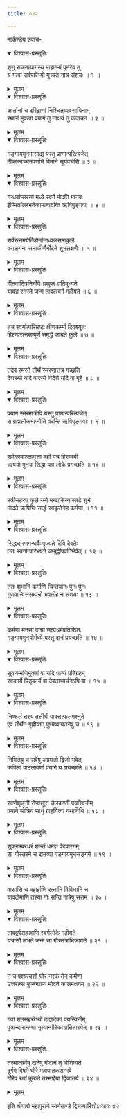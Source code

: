 ```yaml
---
title: ०४२

---
```

मार्कण्डेय उवाच-  

<details open><summary>विश्वास-प्रस्तुतिः</summary>

शृणु राजन्प्रयागस्य माहात्म्यं पुनरेव तु  
यं गत्वा सर्वपापेभ्यो मुच्यते नात्र संशयः ॥ १ ॥
</details>

<details><summary>मूलम्</summary>

शृणु राजन्प्रयागस्य माहात्म्यं पुनरेव तु  
यं गत्वा सर्वपापेभ्यो मुच्यते नात्र संशयः ॥ १ ॥
</details>



<details open><summary>विश्वास-प्रस्तुतिः</summary>

आर्तानां च दरिद्राणां निश्चितव्यवसायिनाम्  
स्थानं मुक्त्वा प्रयागं तु नाक्षयं तु कदाचन ॥ २ ॥
</details>

<details><summary>मूलम्</summary>

आर्तानां च दरिद्राणां निश्चितव्यवसायिनाम्  
स्थानं मुक्त्वा प्रयागं तु नाक्षयं तु कदाचन ॥ २ ॥
</details>



<details open><summary>विश्वास-प्रस्तुतिः</summary>

गङ्गायमुनमासाद्य यस्तु प्राणान्परित्यजेत्  
दीप्तकाञ्चनवर्णाभे विमाने सूर्यवर्चसि ॥ ३ ॥
</details>

<details><summary>मूलम्</summary>

गङ्गायमुनमासाद्य यस्तु प्राणान्परित्यजेत्  
दीप्तकाञ्चनवर्णाभे विमाने सूर्यवर्चसि ॥ ३ ॥
</details>



<details open><summary>विश्वास-प्रस्तुतिः</summary>

गन्धर्वाप्सरसां मध्ये स्वर्गे मोदति मानवः  
ईप्सिताँल्लभतेकामान्वदन्ति ऋषिपुङ्गवाः ॥ ४ ॥
</details>

<details><summary>मूलम्</summary>

गन्धर्वाप्सरसां मध्ये स्वर्गे मोदति मानवः  
ईप्सिताँल्लभतेकामान्वदन्ति ऋषिपुङ्गवाः ॥ ४ ॥
</details>



<details open><summary>विश्वास-प्रस्तुतिः</summary>

सर्वरत्नमयैर्दिव्यैर्नानाध्वजसमाकुलैः  
वराङ्गना समाकीर्णैर्मोदते शुभलक्षणैः ॥ ५ ॥
</details>

<details><summary>मूलम्</summary>

सर्वरत्नमयैर्दिव्यैर्नानाध्वजसमाकुलैः  
वराङ्गना समाकीर्णैर्मोदते शुभलक्षणैः ॥ ५ ॥
</details>



<details open><summary>विश्वास-प्रस्तुतिः</summary>

गीतवादित्रनिर्घोषैः प्रसुप्तः प्रतिबुध्यते  
यावन्न स्मरते जन्म तावत्स्वर्गे महीयते ॥ ६ ॥
</details>

<details><summary>मूलम्</summary>

गीतवादित्रनिर्घोषैः प्रसुप्तः प्रतिबुध्यते  
यावन्न स्मरते जन्म तावत्स्वर्गे महीयते ॥ ६ ॥
</details>



<details open><summary>विश्वास-प्रस्तुतिः</summary>

तत्र स्वर्गात्परिभ्रष्टः क्षीणकर्म्मा दिवश्च्युतः  
हिरण्यरत्नसम्पूर्णे समृद्धे जायते कुले ॥ ७ ॥
</details>

<details><summary>मूलम्</summary>

तत्र स्वर्गात्परिभ्रष्टः क्षीणकर्म्मा दिवश्च्युतः  
हिरण्यरत्नसम्पूर्णे समृद्धे जायते कुले ॥ ७ ॥
</details>



<details open><summary>विश्वास-प्रस्तुतिः</summary>

तदेव स्मरते तीर्थं स्मरणात्तत्र गच्छति  
देशस्थो यदि वारण्ये विदेशे यदि वा गृहे ॥ ८ ॥
</details>

<details><summary>मूलम्</summary>

तदेव स्मरते तीर्थं स्मरणात्तत्र गच्छति  
देशस्थो यदि वारण्ये विदेशे यदि वा गृहे ॥ ८ ॥
</details>



<details open><summary>विश्वास-प्रस्तुतिः</summary>

प्रयागं स्मरमात्रोपि यस्तु प्राणान्परित्यजेत्  
स ब्रह्मलोकमाप्नोति वदन्ति ऋषिपुङ्गवाः ॥ ९ ॥
</details>

<details><summary>मूलम्</summary>

प्रयागं स्मरमात्रोपि यस्तु प्राणान्परित्यजेत्  
स ब्रह्मलोकमाप्नोति वदन्ति ऋषिपुङ्गवाः ॥ ९ ॥
</details>



<details open><summary>विश्वास-प्रस्तुतिः</summary>

सर्वकामफलावृत्ता मही यत्र हिरण्मयी  
ऋषयो मुनयः सिद्धा यत्र लोके प्रगच्छति ॥ १० ॥
</details>

<details><summary>मूलम्</summary>

सर्वकामफलावृत्ता मही यत्र हिरण्मयी  
ऋषयो मुनयः सिद्धा यत्र लोके प्रगच्छति ॥ १० ॥
</details>



<details open><summary>विश्वास-प्रस्तुतिः</summary>

स्त्रीसहस्रा कुले रम्ये मन्दाकिन्यास्तटे शुभे  
मोदते ऋषिभिः सार्द्धं स्वकृतेनेह कर्मणा ॥ ११ ॥
</details>

<details><summary>मूलम्</summary>

स्त्रीसहस्रा कुले रम्ये मन्दाकिन्यास्तटे शुभे  
मोदते ऋषिभिः सार्द्धं स्वकृतेनेह कर्मणा ॥ ११ ॥
</details>



<details open><summary>विश्वास-प्रस्तुतिः</summary>

सिद्धचारणगन्धर्वैः पूज्यते दिवि दैवतैः  
ततः स्वर्गात्परिभ्रष्टो जम्बुद्वीपपतिर्भवेत् ॥ १२ ॥
</details>

<details><summary>मूलम्</summary>

सिद्धचारणगन्धर्वैः पूज्यते दिवि दैवतैः  
ततः स्वर्गात्परिभ्रष्टो जम्बुद्वीपपतिर्भवेत् ॥ १२ ॥
</details>



<details open><summary>विश्वास-प्रस्तुतिः</summary>

ततः शुभानि कर्माणि चिन्तयानः पुनः पुनः  
गुणवान्वित्तसम्पन्नो भवतीह न संशयः ॥ १३ ॥
</details>

<details><summary>मूलम्</summary>

ततः शुभानि कर्माणि चिन्तयानः पुनः पुनः  
गुणवान्वित्तसम्पन्नो भवतीह न संशयः ॥ १३ ॥
</details>



<details open><summary>विश्वास-प्रस्तुतिः</summary>

कर्मणा मनसा वाचा सत्यधर्मप्रतिष्ठितः  
गङ्गायमुनयोर्मध्ये यस्तु दानं प्रयच्छति ॥ १४ ॥
</details>

<details><summary>मूलम्</summary>

कर्मणा मनसा वाचा सत्यधर्मप्रतिष्ठितः  
गङ्गायमुनयोर्मध्ये यस्तु दानं प्रयच्छति ॥ १४ ॥
</details>



<details open><summary>विश्वास-प्रस्तुतिः</summary>

सुवर्णम्मणिमुक्तां वा यदि धान्यं प्रतिग्रहम्  
स्वकार्ये पितृकार्ये वा देवताभ्यर्चनेऽपि वा ॥ १५ ॥
</details>

<details><summary>मूलम्</summary>

सुवर्णम्मणिमुक्तां वा यदि धान्यं प्रतिग्रहम्  
स्वकार्ये पितृकार्ये वा देवताभ्यर्चनेऽपि वा ॥ १५ ॥
</details>



<details open><summary>विश्वास-प्रस्तुतिः</summary>

निष्फलं तस्य तत्तीर्थं यावत्तत्फलमश्नुते  
एवं तीर्थेन गृह्णीयात् पुण्येष्वायतनेषु च ॥ १६ ॥
</details>

<details><summary>मूलम्</summary>

निष्फलं तस्य तत्तीर्थं यावत्तत्फलमश्नुते  
एवं तीर्थेन गृह्णीयात् पुण्येष्वायतनेषु च ॥ १६ ॥
</details>



<details open><summary>विश्वास-प्रस्तुतिः</summary>

निमित्तेषु च सर्वेषु अप्रमत्तो द्विजो भवेत्  
कपिलां पाटलावर्णां प्रयागे यः प्रयच्छति ॥ १७ ॥
</details>

<details><summary>मूलम्</summary>

निमित्तेषु च सर्वेषु अप्रमत्तो द्विजो भवेत्  
कपिलां पाटलावर्णां प्रयागे यः प्रयच्छति ॥ १७ ॥
</details>



<details open><summary>विश्वास-प्रस्तुतिः</summary>

स्वर्णशृङ्गीं रौप्यखुरां चैलकण्ठीं पयस्विनीम्  
प्रयागे श्रोत्रियं साधुं ग्राहयित्वा यथाविधि ॥ १८ ॥
</details>

<details><summary>मूलम्</summary>

स्वर्णशृङ्गीं रौप्यखुरां चैलकण्ठीं पयस्विनीम्  
प्रयागे श्रोत्रियं साधुं ग्राहयित्वा यथाविधि ॥ १८ ॥
</details>



<details open><summary>विश्वास-प्रस्तुतिः</summary>

शुक्लाम्बरधरं शान्तं धर्मज्ञं वेदपारगम्  
सा गौस्तस्मै च दातव्या गङ्गायमुनसङ्गमे ॥ १९ ॥
</details>

<details><summary>मूलम्</summary>

शुक्लाम्बरधरं शान्तं धर्मज्ञं वेदपारगम्  
सा गौस्तस्मै च दातव्या गङ्गायमुनसङ्गमे ॥ १९ ॥
</details>



<details open><summary>विश्वास-प्रस्तुतिः</summary>

वासांसि च महार्हाणि रत्नानि विविधानि च  
यावद्रोमाणि तस्या गोः सन्ति गात्रेषु सत्तम ॥ २० ॥
</details>

<details><summary>मूलम्</summary>

वासांसि च महार्हाणि रत्नानि विविधानि च  
यावद्रोमाणि तस्या गोः सन्ति गात्रेषु सत्तम ॥ २० ॥
</details>



<details open><summary>विश्वास-प्रस्तुतिः</summary>

तावद्वर्षसहस्राणि स्वर्गलोके महीयते  
यत्रासौ लभते जन्म सा गौस्तत्राभिजायते ॥ २१ ॥
</details>

<details><summary>मूलम्</summary>

तावद्वर्षसहस्राणि स्वर्गलोके महीयते  
यत्रासौ लभते जन्म सा गौस्तत्राभिजायते ॥ २१ ॥
</details>



<details open><summary>विश्वास-प्रस्तुतिः</summary>

न च पश्यत्यसौ घोरं नरकं तेन कर्मणा  
उत्तरान्स कुरून्प्राप्य मोदते कालमक्षयम् ॥ २२ ॥
</details>

<details><summary>मूलम्</summary>

न च पश्यत्यसौ घोरं नरकं तेन कर्मणा  
उत्तरान्स कुरून्प्राप्य मोदते कालमक्षयम् ॥ २२ ॥
</details>



<details open><summary>विश्वास-प्रस्तुतिः</summary>

गवां शतसहस्रेभ्यो दद्यादेकां पयस्विनीम्  
पुत्रान्दारान्तथा भृत्यान्गौरेका प्रतितारयेत् ॥ २३ ॥
</details>

<details><summary>मूलम्</summary>

गवां शतसहस्रेभ्यो दद्यादेकां पयस्विनीम्  
पुत्रान्दारान्तथा भृत्यान्गौरेका प्रतितारयेत् ॥ २३ ॥
</details>



<details open><summary>विश्वास-प्रस्तुतिः</summary>

तस्मात्सर्वेषु दानेषु गोदानं तु विशिष्यते  
दुर्गमे विषमे घोरे महापातकसम्भवे  
गौरेव रक्षां कुरुते तस्माद्देया द्विजातये ॥ २४ ॥
</details>

<details><summary>मूलम्</summary>

तस्मात्सर्वेषु दानेषु गोदानं तु विशिष्यते  
दुर्गमे विषमे घोरे महापातकसम्भवे  
गौरेव रक्षां कुरुते तस्माद्देया द्विजातये ॥ २४ ॥
</details>


इति श्रीपाद्मे महापुराणे स्वर्गखण्डे द्विचत्वारिंशोऽध्यायः ४२